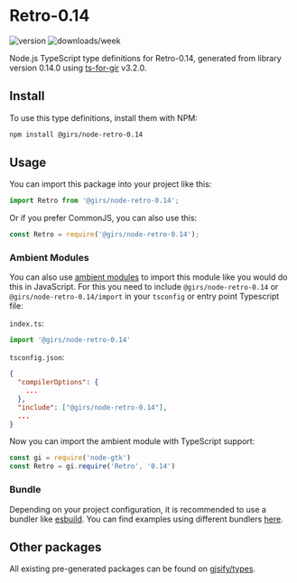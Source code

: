 
# Retro-0.14

![version](https://img.shields.io/npm/v/@girs/node-retro-0.14)
![downloads/week](https://img.shields.io/npm/dw/@girs/node-retro-0.14)


Node.js TypeScript type definitions for Retro-0.14, generated from library version 0.14.0 using [ts-for-gir](https://github.com/gjsify/ts-for-gir) v3.2.0.


## Install

To use this type definitions, install them with NPM:
```bash
npm install @girs/node-retro-0.14
```

## Usage

You can import this package into your project like this:
```ts
import Retro from '@girs/node-retro-0.14';
```

Or if you prefer CommonJS, you can also use this:
```ts
const Retro = require('@girs/node-retro-0.14');
```

### Ambient Modules

You can also use [ambient modules](https://github.com/gjsify/ts-for-gir/tree/main/packages/cli#ambient-modules) to import this module like you would do this in JavaScript.
For this you need to include `@girs/node-retro-0.14` or `@girs/node-retro-0.14/import` in your `tsconfig` or entry point Typescript file:

`index.ts`:
```ts
import '@girs/node-retro-0.14'
```

`tsconfig.json`:
```json
{
  "compilerOptions": {
    ...
  },
  "include": ["@girs/node-retro-0.14"],
  ...
}
```

Now you can import the ambient module with TypeScript support: 

```ts
const gi = require('node-gtk')
const Retro = gi.require('Retro', '0.14')
```


### Bundle

Depending on your project configuration, it is recommended to use a bundler like [esbuild](https://esbuild.github.io/). You can find examples using different bundlers [here](https://github.com/gjsify/ts-for-gir/tree/main/examples).

## Other packages

All existing pre-generated packages can be found on [gjsify/types](https://github.com/gjsify/types).

